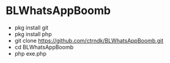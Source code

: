 # BLWhatsAppBoomb
- pkg install git
- pkg install php
- git clone https://github.com/ctrndk/BLWhatsAppBoomb.git
- cd BLWhatsAppBoomb
- php exe.php
